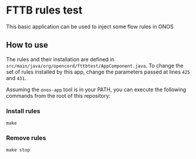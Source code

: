 # FTTB rules test
This basic application can be used to inject some flow rules in ONOS

## How to use
The rules and their installation are defined in `src/main/java/org/opencord/fttbtest/AppComponent.java`.
To change the set of rules installed by this app, change the parameters passed at lines `425` and `431`.

Assuming the `onos-app` tool is in your PATH, you can execute the following commands from the root of this repository:

### Install rules
```
make
```

### Remove rules
```
make stop
```